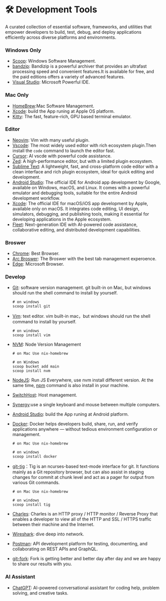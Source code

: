 # 🛠️ Development Tools

A curated collection of essential software, frameworks, and utilities that empower developers to build, test, debug, and deploy applications efficiently across diverse platforms and environments.

### Windows Only

- [Scoop](https://scoop.sh/): Windows Software Management.
- [bandzip](https://en.bandisoft.com/bandizip/): Bandizip is a powerful archiver that provides an ultrafast processing speed and convenient features.It is available for free, and the paid editions offers a variety of advanced features.
- [Visual Studio](https://visualstudio.microsoft.com/zh-hans/): Microsoft Powerful IDE.

### Mac Only

- [HomeBrew](https://brew.sh/):Mac Software Management.
- [Xcode](https://developer.apple.com/xcode/): build the App runing at Apple OS platform.
- [Kitty](https://sw.kovidgoyal.net/kitty/): The fast, feature-rich, GPU based terminal emulator.

### Editor

- [Neovim](https://neovim.io/): Vim with many useful plugin.
- [Vscode](https://code.visualstudio.com/): The most widely used editor with rich ecosystem plugin.Then install the `code` command to launch the editor fast.
- [Cursor](https://cursor.com/en): AI vscde with powerful code assistance.
- [Zed](https://zed.dev/): A high-performance editor, but with a limited plugin ecosystem.
- [Sublime Text](https://www.sublimetext.com/): A lightweight, fast, and cross-platform code editor with a clean interface and rich plugin ecosystem, ideal for quick editing and development.
- [Android Studio](https://developer.android.com/studio?hl=zh-cn): The official IDE for Android app development by Google, available on Windows, macOS, and Linux. It comes with a powerful emulator and debugging tools, suitable for the entire Android development workflow.
- [Xcode](https://developer.apple.com/xcode/): The official IDE for macOS/iOS app development by Apple, available only on macOS. It integrates code editing, UI design, simulators, debugging, and publishing tools, making it essential for developing applications in the Apple ecosystem.
- [Fleet](https://www.jetbrains.com/fleet/): Next-generation IDE with AI-powered code assistance, collaborative editing, and distributed development capabilities.

### Broswer

- [Chrome](https://www.google.com/chrome/): Best Browser.
- [Arc Broswer](https://arc.net/): The Broswer with the best tab management experoence.
- [Edge](https://www.microsoft.com/en-us/edge/mac): Microsoft Browser.

### Develop

- [Git](https://git-scm.com/): software version management. git built-in on Mac, but windows should run the shell command to install by yourself.
  ```shell
  # on windows
  scoop install git
  ```
- [Vim](https://www.vim.org/): text editor. vim built-in mac，but windows should run the shell command to install by yourself.
  ```shell
  # on windows
  scoop install vim
  ```
- [NVM](https://github.com/nvm-sh/nvm): Node Version Management

  ```shell
  # on Mac Use nix-homebrew

  # on Windows
  scoop bucket add main
  scoop install nvm
  ```

- [NodeJS](https://nodejs.org/zh-cn): Run JS Everywhere, use nvm install different version. At the same time, [npm](https://www.npmjs.com/) command is also install in your machine.
- [SwitchHost](https://switchhosts.vercel.app/zh): Host management.
- [Synergy](https://symless.com/synergy):use a single keyboard and mouse between multiple computers.
- [Android Studio](https://developer.android.com/studio?hl=zh-cn): build the App runing at Android platform.
- [Docker](https://www.docker.com/): Docker helps developers build, share, run, and verify applications anywhere — without tedious environment configuration or management.

  ```shell
  # on Mac Use nix-homebrew

  # on windows
  scoop install docker
  ```

- [git-tig](https://github.com/jonas/tig)：Tig is an ncurses-based text-mode interface for git. It functions mainly as a Git repository browser, but can also assist in staging changes for commit at chunk level and act as a pager for output from various Git commands.

  ```shell
  # on Mac Use nix-homebrew

  # on windows
  scoop install tig
  ```

- [Charles](https://www.charlesproxy.com/): Charles is an HTTP proxy / HTTP monitor / Reverse Proxy that enables a developer to view all of the HTTP and SSL / HTTPS traffic between their machine and the Internet.
- [Wireshark](https://www.wireshark.org/): dive deep into network.
- [Postman](https://www.postman.com/): API development platform for testing, documenting, and collaborating on REST APIs and GraphQL.
- [git-fork](https://git-fork.com/): Fork is getting better and better day after day and we are happy to share our results with you.

### AI Assistant

- [ChatGPT](https://chatgpt.com/download/): AI-powered conversational assistant for coding help, problem solving, and creative tasks.
